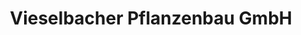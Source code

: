 ---
title: "Vieselbacher Pflanzenbau GmbH"
url: /grammetal/vieselbacher-pflanzenbau-gmbh/
shop: Hofladen
---